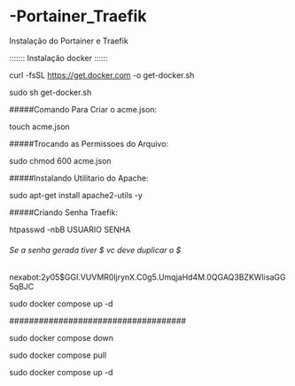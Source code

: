 # -Portainer_Traefik
Instalação do Portainer e Traefik

:::::::  Instalação docker  ::::::

curl -fsSL https://get.docker.com -o get-docker.sh

sudo sh get-docker.sh

#####Comando Para Criar o acme.json:

touch acme.json

#####Trocando as Permissoes do Arquivo:

sudo chmod 600 acme.json

#####Instalando Utilitario do Apache:

sudo apt-get install apache2-utils -y

#####Criando Senha Traefik:

htpasswd -nbB USUARIO SENHA

###### Se a senha gerada tiver $ vc deve duplicar o $

nexabot:$2y$05$GGI.VUVMR0ljrynX.C0g5.UmqjaHd4M.0QGAQ3BZKWIisaGG5qBJC


sudo docker compose up -d

####################################

sudo docker compose down

sudo docker compose pull

sudo docker compose up -d



